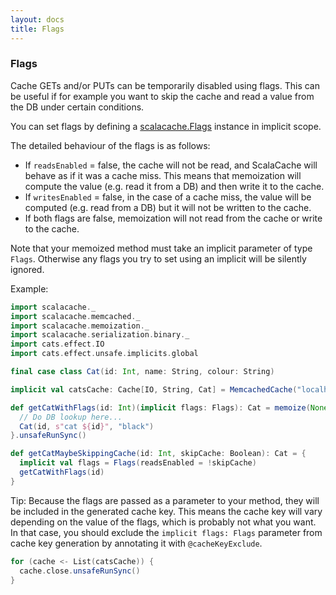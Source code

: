 ```yaml
---
layout: docs
title: Flags
---
```


### Flags

Cache GETs and/or PUTs can be temporarily disabled using flags. This can be useful if for example you want to skip the cache and read a value from the DB under certain conditions.

You can set flags by defining a [scalacache.Flags](https://github.com/cb372/scalacache/blob/master/modules/core/shared/src/main/scala/scalacache/Flags.scala) instance in implicit scope.

The detailed behaviour of the flags is as follows:

* If `readsEnabled` = false, the cache will not be read, and ScalaCache will behave as if it was a cache miss. This means that memoization will compute the value (e.g. read it from a DB) and then write it to the cache.
* If `writesEnabled` = false, in the case of a cache miss, the value will be computed (e.g. read from a DB) but it will not be written to the cache.
* If both flags are false, memoization will not read from the cache or write to the cache.

Note that your memoized method must take an implicit parameter of type `Flags`. Otherwise any flags you try to set using an implicit will be silently ignored.

Example:

```scala mdoc:silent:reset-object
import scalacache._
import scalacache.memcached._
import scalacache.memoization._
import scalacache.serialization.binary._
import cats.effect.IO
import cats.effect.unsafe.implicits.global

final case class Cat(id: Int, name: String, colour: String)

implicit val catsCache: Cache[IO, String, Cat] = MemcachedCache("localhost:11211")

def getCatWithFlags(id: Int)(implicit flags: Flags): Cat = memoize(None) {
  // Do DB lookup here...
  Cat(id, s"cat ${id}", "black")
}.unsafeRunSync()

def getCatMaybeSkippingCache(id: Int, skipCache: Boolean): Cat = {
  implicit val flags = Flags(readsEnabled = !skipCache)
  getCatWithFlags(id)
}
```

Tip: Because the flags are passed as a parameter to your method, they will be included in the generated cache key. This means the cache key will vary depending on the value of the flags, which is probably not what you want. In that case, you should exclude the `implicit flags: Flags` parameter from cache key generation by annotating it with `@cacheKeyExclude`.

```scala mdoc:invisible
for (cache <- List(catsCache)) {
  cache.close.unsafeRunSync()
} 
```
